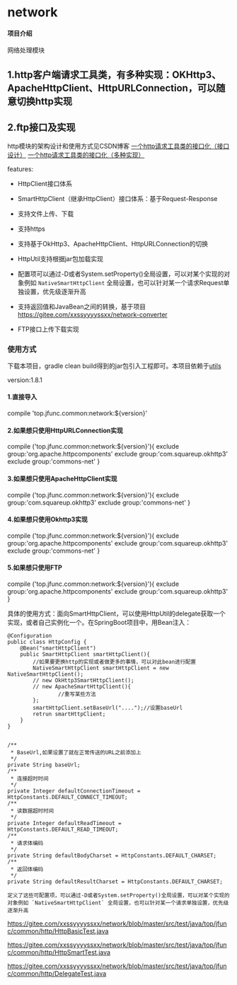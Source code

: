 # network

#### 项目介绍
网络处理模块

## 1.http客户端请求工具类，有多种实现：OKHttp3、ApacheHttpClient、HttpURLConnection，可以随意切换http实现
## 2.ftp接口及实现

http模块的架构设计和使用方式见CSDN博客
[一个http请求工具类的接口化（接口设计）](https://blog.csdn.net/xxssyyyyssxx/article/details/80715202)
[一个http请求工具类的接口化（多种实现）](https://blog.csdn.net/xxssyyyyssxx/article/details/80715837)


features:

* HttpClient接口体系
* SmartHttpClient（继承HttpClient）接口体系：基于Request-Response
* 支持文件上传、下载
* 支持https
* 支持基于OkHttp3、ApacheHttpClient、HttpURLConnection的切换
* HttpUtil支持根据jar包加载实现
* 配置项可以通过-D或者System.setProperty()全局设置，可以对某个实现的对象例如 `NativeSmartHttpClient` 全局设置，也可以针对某一个请求Request单独设置，优先级逐渐升高
* 支持返回值和JavaBean之间的转换，基于项目 https://gitee.com/xxssyyyyssxx/network-converter

* FTP接口上传下载实现



### 使用方式

下载本项目，gradle clean build得到的jar包引入工程即可。本项目依赖于[utils](https://gitee.com/xxssyyyyssxx/utils)

version:1.8.1

#### 1.直接导入 
compile 'top.jfunc.common:network:${version}'
#### 2.如果想只使用HttpURLConnection实现 
compile ('top.jfunc.common:network:${version}'){
        exclude group:'org.apache.httpcomponents'
        exclude group:'com.squareup.okhttp3'
        exclude group:'commons-net'
    }
#### 3.如果想只使用ApacheHttpClient实现 
compile ('top.jfunc.common:network:${version}'){
        exclude group:'com.squareup.okhttp3'
        exclude group:'commons-net'
    }
#### 4.如果想只使用Okhttp3实现 
compile ('top.jfunc.common:network:${version}'){
        exclude group:'org.apache.httpcomponents'
        exclude group:'com.squareup.okhttp3'
        exclude group:'commons-net'
    }
#### 5.如果想只使用FTP 
compile ('top.jfunc.common:network:${version}'){
        exclude group:'org.apache.httpcomponents'
        exclude group:'com.squareup.okhttp3'
    }



具体的使用方式：面向SmartHttpClient，可以使用HttpUtil的delegate获取一个实现，或者自己实例化一个。在SpringBoot项目中，用Bean注入：

```
@Configuration
public class HttpConfig {
    @Bean("smartHttpClient")
    public SmartHttpClient smartHttpClient(){
        //如果要更换http的实现或者做更多的事情，可以对此bean进行配置
        NativeSmartHttpClient smartHttpClient = new NativeSmartHttpClient();
        // new OkHttp3SmartHttpClient();
        // new ApacheSmartHttpClient(){
                //重写某些方法
        };
        smartHttpClient.setBaseUrl("....");//设置baseUrl
        retrun smartHttpClient;
    }
}


/**
 * BaseUrl,如果设置了就在正常传送的URL之前添加上
 */
private String baseUrl;
/**
 * 连接超时时间
 */
private Integer defaultConnectionTimeout = HttpConstants.DEFAULT_CONNECT_TIMEOUT;
/**
 * 读数据超时时间
 */
private Integer defaultReadTimeout = HttpConstants.DEFAULT_READ_TIMEOUT;
/**
 * 请求体编码
 */
private String defaultBodyCharset = HttpConstants.DEFAULT_CHARSET;
/**
 * 返回体编码
 */
private String defaultResultCharset = HttpConstants.DEFAULT_CHARSET;

定义了这些可配置项，可以通过-D或者System.setProperty()全局设置，可以对某个实现的对象例如 `NativeSmartHttpClient` 全局设置，也可以针对某一个请求单独设置，优先级逐渐升高

```



https://gitee.com/xxssyyyyssxx/network/blob/master/src/test/java/top/jfunc/common/http/HttpBasicTest.java

https://gitee.com/xxssyyyyssxx/network/blob/master/src/test/java/top/jfunc/common/http/HttpSmartTest.java

https://gitee.com/xxssyyyyssxx/network/blob/master/src/test/java/top/jfunc/common/http/DelegateTest.java
